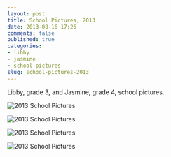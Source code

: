 ```yaml
---
layout: post
title: School Pictures, 2013
date: 2013-08-16 17:26
comments: false
published: true
categories:
- libby
- jasmine
- school-pictures
slug: school-pictures-2013
---
```

Libby, grade 3, and Jasmine, grade 4, school pictures.

![2013 School Pictures](http://media.eick.us/media/photographs/2013/2013-04-25/2013-school-pictures-2013-04-25-at-15-05-32.jpg)

![2013 School Pictures](http://media.eick.us/media/photographs/2013/2013-04-25/2013-school-pictures-2013-04-25-at-15-06-24.jpg)

![2013 School Pictures](http://media.eick.us/media/photographs/2013/2013-04-25/2013-school-pictures-2013-04-25-at-15-03-30.jpg)

![2013 School Pictures](http://media.eick.us/media/photographs/2013/2013-04-25/2013-school-pictures-2013-04-25-at-15-04-20.jpg)
